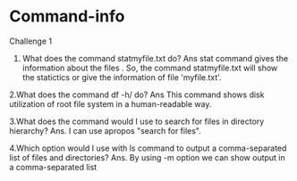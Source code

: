 # Command-info

Challenge 1

1. What does the command statmyfile.txt do?
Ans stat command gives the information about the files . So, the command  statmyfile.txt will show the statictics or give the information of file 'myfile.txt'.

2.What does the command df -h/ do?
Ans This command shows disk utilization of root file system in a human-readable way.

3.What does the command would I use to search for files in directory hierarchy?
Ans. I  can use apropos "search for files".

4.Which option would I use with ls command to output a comma-separated list of files and directories?
Ans. By using -m option we can show output in a comma-separated list
 
